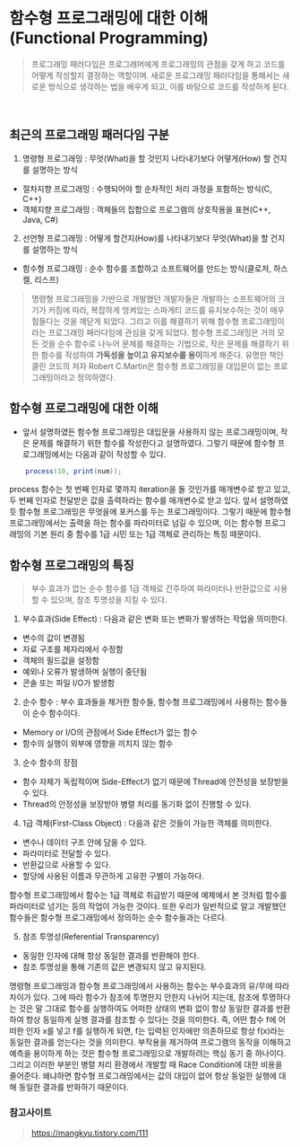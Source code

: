 # 함수형 프로그래밍에 대한 이해(Functional Programming)

> 프로그래밍 패러다임은 프로그래머에게 프로그래밍의 관점을 갖게 하고 코드를 어떻게 작성할지 결정하는 역할이며. 새로운 프로그래밍 패러다임을 통해서는 새로운 방식으로 생각하는 법을 배우게 되고, 이를 바탕으로 코드를 작성하게 된다.

<br>

## 최근의 프로그래밍 패러다임 구분
1. 명령형 프로그래밍 : 무엇(What)을 할 것인지 나타내기보다 어떻게(How) 할 건지를 설명하는 방식
- 절차지향 프로그래밍 : 수행되어야 할 순차적인 처리 과정을 포함하는 방식(C, C++)
- 객체지향 프로그래밍 : 객체들의 집합으로 프로그램의 상호작용을 표현(C++, Java, C#)
2. 선언형 프로그래밍 : 어떻게 할건지(How)를 나타내기보다 무엇(What)을 할 건지를 설명하는 방식
- 함수형 프로그래밍 : 순수 함수를 조합하고 소프트웨어를 만드는 방식(클로저, 하스켈, 리스프)

> 명령형 프로그래밍을 기반으로 개발했던 개발자들은 개발하는 소프트웨어의 크기가 커짐에 따라, 복잡하게 엉켜있는 스파게티 코드를 유지보수하는 것이 매우 힘들다는 것을 깨닫게 되었다. 그리고 이를 해결하기 위해 함수형 프로그래밍이라는 프로그래밍 패러다임에 관심을 갖게 되었다. 함수형 프로그래밍은 거의 모든 것을 순수 함수로 나누어 문제를 해결하는 기법으로, 작은 문제를 해결하기 위한 함수를 작성하여 <b>가독성을 높이고 유지보수를 용이</b>하게 해준다. 유명한 책인 클린 코드의 저자 Robert C.Martin은 함수형 프로그래밍을 대입문이 없는 프로그래밍이라고 정의하였다.

## 함수형 프로그래밍에 대한 이해
- 앞서 설명하였든 함수형 프로그래밍은 대입문을 사용하지 않는 프로그래밍이며, 작은 문제를 해결하기 위한 함수를 작성한다고 설명하였다. 그렇기 때문에 함수형 프로그래밍에서는 다음과 같이 작성할 수 있다.
```java
    process(10, print(num));
```

process 함수는 첫 번째 인자로 몇까지 iteration을 돌 것인가를 매개변수로 받고 있고, 두 번째 인자로 전달받은 값을 출력하라는 함수를 매개변수로 받고 있다. 앞서 설명하였듯 함수형 프로그래밍은 무엇을에 포커스를 두는 프로그래밍이다. 그렇기 때문에 함수형 프로그래밍에서는 출력을 하는 함수를 파라미터로 넘길 수 있으며, 이는 함수형 프로그래밍의 기본 원리 중 함수를 1급 시민 또는 1급 객체로 관리하는 특징 때문이다.

## 함수형 프로그래밍의 특징
> 부수 효과가 없는 순수 함수를 1급 객체로 간주하여 파라미터나 반환값으로 사용할 수 있으며, 참조 투명성을 지킬 수 있다.
1. 부수효과(Side Effect) : 다음과 같은 변화 또는 변화가 발생하는 작업을 의미한다.
- 변수의 값이 변경됨
- 자료 구조를 제자리에서 수정함
- 객체의 필드값을 설정함
- 예외나 오류가 발생하며 실행이 중단됨
- 콘솔 또는 파일 I/O가 발생함

2. 순수 함수 : 부수 효과들을 제거한 함수들, 함수형 프로그래밍에서 사용하는 함수들이 순수 함수이다.
- Memory or I/O의 관점에서 Side Effect가 없는 함수
- 함수의 실행이 외부에 영향을 끼치지 않는 함수

3. 순수 함수의 장점
- 함수 자체가 독립적이며 Side-Effect가 없기 때문에 Thread에 안전성을 보장받을 수 있다.
- Thread의 안정성을 보장받아 병렬 처리를 동기화 없이 진행할 수 있다.

4. 1급 객체(First-Class Object) : 다음과 같은 것들이 가능한 객체를 의미한다.
- 변수나 데이터 구조 안에 담을 수 있다.
- 파라미터로 전달할 수 있다.
- 반환값으로 사용할 수 있다.
- 할당에 사용된 이름과 무관하게 고유한 구별이 가능하다.

함수형 프로그래밍에서 함수는 1급 객체로 취급받기 때문에 예제에서 본 것처럼 함수를 파라미터로 넘기는 등의 작업이 가능한 것이다. 또한 우리가 일반적으로 알고 개발했던 함수들은 함수형 프로그래밍에서 정의하는 순수 함수들과는 다르다.

5. 참조 투명성(Referential Transparency)
- 동일한 인자에 대해 항상 동일한 결과를 반환해야 한다.
- 참조 투명성을 통해 기존의 값은 변경되지 않고 유지된다.

명령형 프로그래밍과 함수형 프로그래밍에서 사용하는 함수는 부수효과의 유/무에 따라 차이가 있다. 그에 따라 함수가 참조에 투명한지 안한지 나뉘어 지는데, 참조에 투명하다는 것은 말 그대로 함수를 실행하여도 어떠한 상태의 변화 없이 항상 동일한 결과를 반환하여 항상 동일하게 실행 결과를 참조할 수 있다는 것을 의미한다. 즉, 어떤 함수 f에 어떠한 인자 x를 넣고 f를 실행하게 되면, f는 입력된 인자에만 의존하므로 항상 f(x)라는 동일한 결과를 얻는다는 것을 의미한다. 부작용을 제거하여 프로그램의 동작을 이해하고 예측을 용이하게 하는 것은 함수형 프로그래밍으로 개발하려는 핵심 동기 중 하나이다. 그리고 이러한 부분인 병렬 처리 환경에서 개발할 때 Race Condition에 대한 비용을 줄어준다. 왜냐하면 함수형 프로그래밍에서는 값의 대입이 없어 항상 동일한 실행에 대해 동일한 결과를 반화하기 때문이다.



### 참고사이트
> https://mangkyu.tistory.com/111